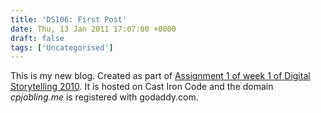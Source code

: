 ```yaml
---
title: 'DS106: First Post'
date: Thu, 13 Jan 2011 17:07:00 +0000
draft: false
tags: ['Uncategorised']
---
```


This is my new blog. Created as part of [Assignment 1 of week 1 of Digital Storytelling 2010](http://blog.cpjobling.org/2011/01/digital-story-telling-assignment-1.html "Read about this assignment in my other blog."). It is hosted on Cast Iron Code and the domain _cpjobling.me_ is registered with godaddy.com.